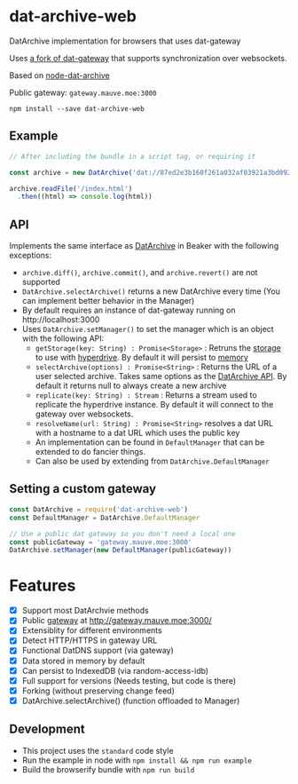 # dat-archive-web
DatArchive implementation for browsers that uses dat-gateway

Uses [a fork of dat-gateway](https://github.com/RangerMauve/dat-gateway) that supports synchronization over websockets.

Based on [node-dat-archive](https://github.com/beakerbrowser/node-dat-archive)

Public gateway: `gateway.mauve.moe:3000`

```
npm install --save dat-archive-web
```

## Example

```javascript
// After including the bundle in a script tag, or requiring it

const archive = new DatArchive('dat://87ed2e3b160f261a032af03921a3bd09227d0a4cde73466c17114816cae43336')

archive.readFile('/index.html')
  .then((html) => console.log(html))
```

## API

Implements the same interface as [DatArchive](https://beakerbrowser.com/docs/apis/dat.html) in Beaker with the following exceptions:

- `archive.diff()`, `archive.commit()`, and `archive.revert()` are not supported
- `DatArchive.selectArchive()` returns a new DatArchive every time (You can implement better behavior in the Manager)
- By default requires an instance of dat-gateway running on http://localhost:3000
- Uses `DatArchive.setManager()` to set the manager which is an object with the following API:
  - `getStorage(key: String) : Promise<Storage>` : Retruns the [storage](https://www.npmjs.com/package/random-access-storage) to use with [hyperdrive](https://github.com/mafintosh/hyperdrive#var-archive--hyperdrivestorage-key-options). By default it will persist to [memory](https://www.npmjs.com/package/random-access-memory)
  - `selectArchive(options) : Promise<String>` : Returns the URL of a user selected archive. Takes same options as the [DatArchive API](https://beakerbrowser.com/docs/apis/dat.html#datarchive-selectarchive). By default it returns null to always create a new archive
  - `replicate(key: String) : Stream` : Returns a stream used to replicate the hyperdrive instance. By default it will connect to the gateway over websockets.
  - `resolveName(url: String) : Promise<String>` resolves a dat URL with a hostname to a dat URL which uses the public key
  - An implementation can be found in `DefaultManager` that can be extended to do fancier things.
  - Can also be used by extending from `DatArchive.DefaultManager`

## Setting a custom gateway

```javascript
const DatArchive = require('dat-archive-web')
const DefaultManager = DatArchive.DefaultManager

// Use a public dat gateway so you don't need a local one
const publicGateway = 'gateway.mauve.moe:3000'
DatArchive.setManager(new DefaultManager(publicGateway))
```

# Features

- [x] Support most DatArchvie methods
- [x] Public [gateway](https://github.com/RangerMauve/dat-gateway) at http://gateway.mauve.moe:3000/ 
- [x] Extensiblity for different environments
- [x] Detect HTTP/HTTPS in gateway URL
- [x] Functional DatDNS support (via gateway)
- [x] Data stored in memory by default
- [x] Can persist to IndexedDB (via random-access-idb)
- [x] Full support for versions (Needs testing, but code is there)
- [x] Forking (without preserving change feed)
- [x] DatArchive.selectArchive() (function offloaded to Manager)

## Development

- This project uses the `standard` code style
- Run the example in node with `npm install && npm run example`
- Build the browserify bundle with `npm run build`